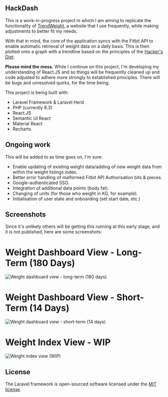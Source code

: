 ## HackDash

<p>This is a work-in-progress project in which I am aiming to replicate the functionality of <a href="https://trendweight.com">TrendWeight</a>, a website that I use frequently, while making adjustments to better fit my needs.</p>

<p>With that in mind, the core of the application syncs with the Fitbit API to enable automatic retrieval of weight data on a daily basis. This is then plotted onto a graph with a trendline based on the principles of the <a href="https://www.fourmilab.ch/hackdiet/">Hacker's Diet</a>.

<p><strong>Please mind the mess.</strong> While I continue on this project, I'm developing my understanding of React.JS and so things will be frequently cleaned up and code adjusted to adhere more strongly to established principles. There will be bugs and unresolved quirks, for the time being.</p>

<p>This project is being built with:</p>

<ul>
    <li>Laravel Framework & Laravel Herd</li>
    <li>PHP (currently 8.3)</li>
    <li>React.JS</li>
    <li>Semantic UI React</li>
    <li>Material React</li>
    <li>Recharts</li>
</ul>

## Ongoing work 

<p>This will be added to as time goes on, I'm sure:</p>

<ul>
    <li>Enable updating of existing weight data/adding of new weight data from within the weight listings index.</li>
    <li>Better error handling of malformed Fitbit API Authorisation bits & pieces.</li>
    <li>Google-authenticated SSO.</li>
    <li>Integration of additional data points (body fat).</li>
    <li>Changing of units (for those who weight in KG, for example).</li>
    <li>Initialisation of user state and onboarding (set start date, etc.)</li>
</ul>

## Screenshots

<p>Since it's unlikely others will be getting this running at this early stage, and it is not published, here are some screenshots:</p>

# Weight Dashboard View - Long-Term (180 Days)

![Weight dashboard view - long-term (180 days)](/../working/resources/img/screenshot1.png?raw=true "Weight Dashboard View - Long-Term (180 Days)")

# Weight Dashboard View - Short-Term (14 Days)

![Weight dashboard view - short-term (14 days)](/../working/resources/img/screenshot4.png?raw=true "Weight Dashboard View - Short-Term (14 Days)")

# Weight Index View - WIP

![Weight index view (WIP)](/../working/resources/img/screenshot3.png?raw=true "Weight Index View (WIP)")

## License

The Laravel framework is open-sourced software licensed under the [MIT license](https://opensource.org/licenses/MIT).
